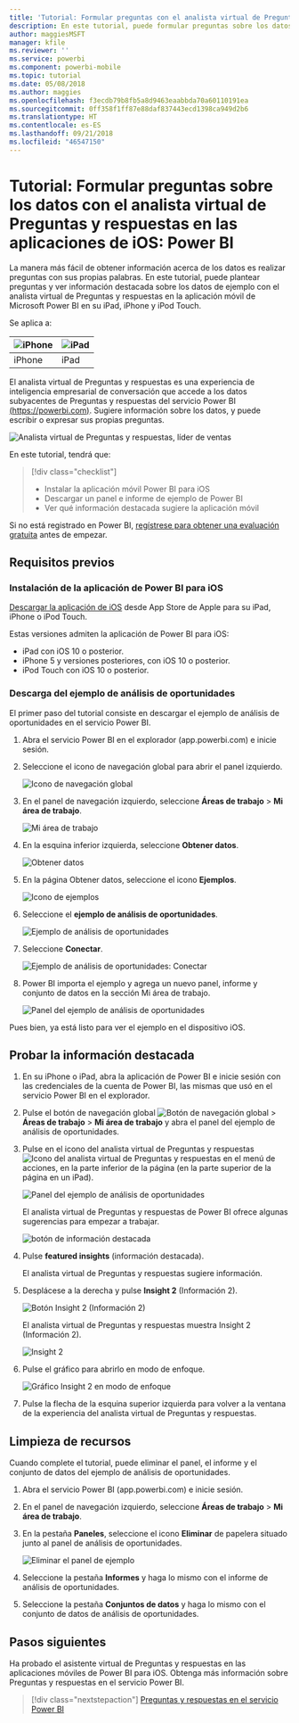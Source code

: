 ```yaml
---
title: 'Tutorial: Formular preguntas con el analista virtual de Preguntas y respuestas en las aplicaciones de iOS: Power BI'
description: En este tutorial, puede formular preguntas sobre los datos de ejemplo con sus propias palabras con el analista virtual de Preguntas y respuestas de la aplicación móvil de Power BI del dispositivo iOS.
author: maggiesMSFT
manager: kfile
ms.reviewer: ''
ms.service: powerbi
ms.component: powerbi-mobile
ms.topic: tutorial
ms.date: 05/08/2018
ms.author: maggies
ms.openlocfilehash: f3ecdb79b8fb5a8d9463eaabbda70a60110191ea
ms.sourcegitcommit: 0ff358f1ff87e88daf837443ecd1398ca949d2b6
ms.translationtype: HT
ms.contentlocale: es-ES
ms.lasthandoff: 09/21/2018
ms.locfileid: "46547150"
---
```

# <a name="tutorial-ask-questions-about-your-data-with-the-qa-virtual-analyst-in-ios-apps---power-bi"></a>Tutorial: Formular preguntas sobre los datos con el analista virtual de Preguntas y respuestas en las aplicaciones de iOS: Power BI

La manera más fácil de obtener información acerca de los datos es realizar preguntas con sus propias palabras. En este tutorial, puede plantear preguntas y ver información destacada sobre los datos de ejemplo con el analista virtual de Preguntas y respuestas en la aplicación móvil de Microsoft Power BI en su iPad, iPhone y iPod Touch. 

Se aplica a:

| ![iPhone](./media/tutorial-mobile-apps-ios-qna/iphone-logo-50-px.png) | ![iPad](./media/tutorial-mobile-apps-ios-qna/ipad-logo-50-px.png) |
|:--- |:--- |
| iPhone |iPad |

El analista virtual de Preguntas y respuestas es una experiencia de inteligencia empresarial de conversación que accede a los datos subyacentes de Preguntas y respuestas del servicio Power BI [(https://powerbi.com)](https://powerbi.com). Sugiere información sobre los datos, y puede escribir o expresar sus propias preguntas.

![Analista virtual de Preguntas y respuestas, líder de ventas](./media/tutorial-mobile-apps-ios-qna/power-bi-ios-q-n-a-top-sale-intro.png)

En este tutorial, tendrá que:

> [!div class="checklist"]
> * Instalar la aplicación móvil Power BI para iOS
> * Descargar un panel e informe de ejemplo de Power BI
> * Ver qué información destacada sugiere la aplicación móvil

Si no está registrado en Power BI, [regístrese para obtener una evaluación gratuita](https://app.powerbi.com/signupredirect?pbi_source=web) antes de empezar.

## <a name="prerequisites"></a>Requisitos previos

### <a name="install-the-power-bi-for-ios-app"></a>Instalación de la aplicación de Power BI para iOS
[Descargar la aplicación de iOS](http://go.microsoft.com/fwlink/?LinkId=522062 "Descargue la aplicación de iPhone") desde App Store de Apple para su iPad, iPhone o iPod Touch.

Estas versiones admiten la aplicación de Power BI para iOS:
- iPad con iOS 10 o posterior.
- iPhone 5 y versiones posteriores, con iOS 10 o posterior. 
- iPod Touch con iOS 10 o posterior.

### <a name="download-the-opportunity-analysis-sample"></a>Descarga del ejemplo de análisis de oportunidades
El primer paso del tutorial consiste en descargar el ejemplo de análisis de oportunidades en el servicio Power BI.

1. Abra el servicio Power BI en el explorador (app.powerbi.com) e inicie sesión.

1. Seleccione el icono de navegación global para abrir el panel izquierdo.

    ![Icono de navegación global](./media/tutorial-mobile-apps-ios-qna/power-bi-android-quickstart-global-nav-icon.png)

2. En el panel de navegación izquierdo, seleccione **Áreas de trabajo** > **Mi área de trabajo**.

    ![Mi área de trabajo](./media/tutorial-mobile-apps-ios-qna/power-bi-android-quickstart-my-workspace.png)

3. En la esquina inferior izquierda, seleccione **Obtener datos**.
   
    ![Obtener datos](./media/tutorial-mobile-apps-ios-qna/power-bi-get-data.png)

3. En la página Obtener datos, seleccione el icono **Ejemplos**.
   
   ![Icono de ejemplos](./media/tutorial-mobile-apps-ios-qna/power-bi-samples-icon.png)

4. Seleccione el **ejemplo de análisis de oportunidades**.
 
    ![Ejemplo de análisis de oportunidades](./media/tutorial-mobile-apps-ios-qna/power-bi-oa.png)
 
8. Seleccione **Conectar**.  
  
   ![Ejemplo de análisis de oportunidades: Conectar](./media/tutorial-mobile-apps-ios-qna/opportunity-connect.png)
   
5. Power BI importa el ejemplo y agrega un nuevo panel, informe y conjunto de datos en la sección Mi área de trabajo.
   
   ![Panel del ejemplo de análisis de oportunidades](./media/tutorial-mobile-apps-ios-qna/power-bi-service-opportunity-sample.png)

Pues bien, ya está listo para ver el ejemplo en el dispositivo iOS.

## <a name="try-featured-insights"></a>Probar la información destacada
1. En su iPhone o iPad, abra la aplicación de Power BI e inicie sesión con las credenciales de la cuenta de Power BI, las mismas que usó en el servicio Power BI en el explorador.

1.  Pulse el botón de navegación global ![Botón de navegación global](./media/tutorial-mobile-apps-ios-qna/power-bi-iphone-global-nav-button.png) > **Áreas de trabajo** > **Mi área de trabajo** y abra el panel del ejemplo de análisis de oportunidades.

2. Pulse en el icono del analista virtual de Preguntas y respuestas ![Icono del analista virtual de Preguntas y respuestas](./media/tutorial-mobile-apps-ios-qna/power-bi-ios-q-n-a-icon.png) en el menú de acciones, en la parte inferior de la página (en la parte superior de la página en un iPad).

     ![Panel del ejemplo de análisis de oportunidades](./media/tutorial-mobile-apps-ios-qna/power-bi-ios-qna-opportunity-analysis.png)

     El analista virtual de Preguntas y respuestas de Power BI ofrece algunas sugerencias para empezar a trabajar.

     ![botón de información destacada](./media/tutorial-mobile-apps-ios-qna/power-bi-ios-qna-suggest-insights.png)
3. Pulse **featured insights** (información destacada).

     El analista virtual de Preguntas y respuestas sugiere información.
4. Desplácese a la derecha y pulse **Insight 2** (Información 2).

    ![Botón Insight 2 (Información 2)](./media/tutorial-mobile-apps-ios-qna/power-bi-ios-qna-suggest-insight-2.png)

     El analista virtual de Preguntas y respuestas muestra Insight 2 (Información 2).

    ![Insight 2](./media/tutorial-mobile-apps-ios-qna/power-bi-ios-qna-show-insight-2.png)
5. Pulse el gráfico para abrirlo en modo de enfoque.

    ![Gráfico Insight 2 en modo de enfoque](./media/tutorial-mobile-apps-ios-qna/power-bi-ios-qna-open-insight-2.png)
6. Pulse la flecha de la esquina superior izquierda para volver a la ventana de la experiencia del analista virtual de Preguntas y respuestas.

## <a name="clean-up-resources"></a>Limpieza de recursos

Cuando complete el tutorial, puede eliminar el panel, el informe y el conjunto de datos del ejemplo de análisis de oportunidades.

1. Abra el servicio Power BI (app.powerbi.com) e inicie sesión.

2. En el panel de navegación izquierdo, seleccione **Áreas de trabajo** > **Mi área de trabajo**.

3. En la pestaña **Paneles**, seleccione el icono **Eliminar** de papelera situado junto al panel de análisis de oportunidades.

    ![Eliminar el panel de ejemplo](./media/tutorial-mobile-apps-ios-qna/power-bi-service-delete-opportunity-sample.png)

4. Seleccione la pestaña **Informes** y haga lo mismo con el informe de análisis de oportunidades.

5. Seleccione la pestaña **Conjuntos de datos** y haga lo mismo con el conjunto de datos de análisis de oportunidades.


## <a name="next-steps"></a>Pasos siguientes

Ha probado el asistente virtual de Preguntas y respuestas en las aplicaciones móviles de Power BI para iOS. Obtenga más información sobre Preguntas y respuestas en el servicio Power BI.
> [!div class="nextstepaction"]
> [Preguntas y respuestas en el servicio Power BI](../end-user-q-and-a.md)

